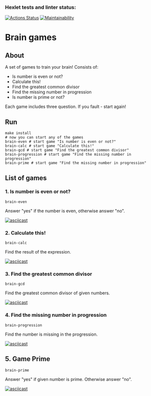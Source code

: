 ### Hexlet tests and linter status:

[![Actions Status](https://github.com/domingi/frontend-project-44/workflows/hexlet-check/badge.svg)](https://github.com/domingi/frontend-project-44/actions) [![Maintainability](https://api.codeclimate.com/v1/badges/2e98b2c5bf54683eb3ae/maintainability)](https://codeclimate.com/github/domingi/frontend-project-44/maintainability)

# Brain games

## About

A set of games to train your brain! Consists of:
- Is number is even or not?
- Calculate this!
- Find the greatest common divisor
- Find the missing number in progression
- Is number is prime or not?

Each game includes three question. If you fault - start again!

## Run

```shell
make install
# now you can start any of the games
brain-even # start game "Is number is even or not?"
brain-calc # start game "Calculate this!"
brain-gcd # start game "Find the greatest common divisor"
brain-progression # start game "Find the missing number in progression"
brain-prime # start game "Find the missing number in progression"
```

## List of games

### 1. Is number is even or not?

```shell
brain-even
```

Answer "yes" if the number is even, otherwise answer "no".

[![asciicast](https://asciinema.org/a/uarq1kBzjZD8bEDiJfSoVZcrz.svg)](https://asciinema.org/a/uarq1kBzjZD8bEDiJfSoVZcrz)

### 2. Calculate this!

```shell
brain-calc
```

Find the result of the expression.

[![asciicast](https://asciinema.org/a/uarq1kBzjZD8bEDiJfSoVZcrz.svg)](https://asciinema.org/a/9lASzHt2rxtRZU9VvbePYdmI1)

### 3. Find the greatest common divisor

```shell
brain-gcd
```

Find the greatest common divisor of given numbers.

[![asciicast](https://asciinema.org/a/uarq1kBzjZD8bEDiJfSoVZcrz.svg)](https://asciinema.org/a/KRo1tTuPS05PtVFtThtDbDK4G)

### 4. Find the missing number in progression

```shell
brain-progression
```
Find the number is missing in the progression.

[![asciicast](https://asciinema.org/a/uarq1kBzjZD8bEDiJfSoVZcrz.svg)](https://asciinema.org/a/mpJGIMOFqz4CSGpkiNgiUsXDa)

## 5. Game Prime

```shell
brain-prime
```

Answer "yes" if given number is prime. Otherwise answer "no".

[![asciicast](https://asciinema.org/a/uarq1kBzjZD8bEDiJfSoVZcrz.svg)](https://asciinema.org/a/H0rPuUpvoLdACwfPCCr7EFwPn)
